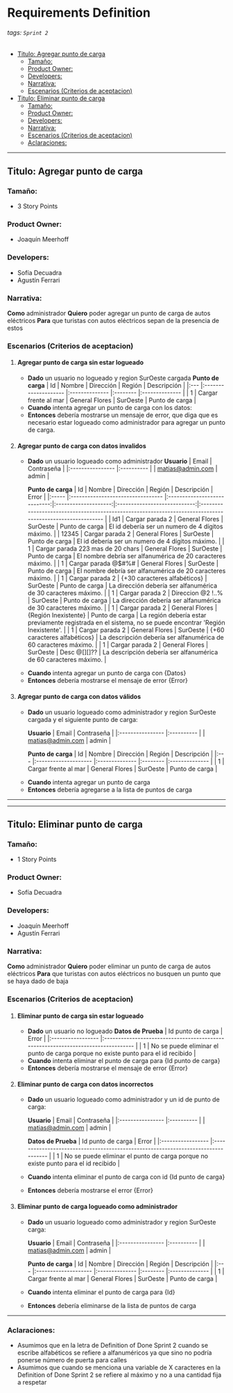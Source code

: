 # Requirements Definition<!-- omit in toc --> 
###### tags: `Sprint 2`<!-- omit in toc --> 

- [Titulo: Agregar punto de carga](#titulo-agregar-punto-de-carga)
  - [Tamaño:](#tamaño)
  - [Product Owner:](#product-owner)
  - [Developers:](#developers)
  - [Narrativa:](#narrativa)
  - [Escenarios (Criterios de aceptacion)](#escenarios-criterios-de-aceptacion)
- [Titulo: Eliminar punto de carga](#titulo-eliminar-punto-de-carga)
  - [Tamaño:](#tamaño-1)
  - [Product Owner:](#product-owner-1)
  - [Developers:](#developers-1)
  - [Narrativa:](#narrativa-1)
  - [Escenarios (Criterios de aceptacion)](#escenarios-criterios-de-aceptacion-1)
  - [Aclaraciones:](#aclaraciones)

---
## Titulo: Agregar punto de carga
### Tamaño: 
- 3 Story Points
### Product Owner:
- Joaquín Meerhoff
### Developers:
- Sofía Decuadra
- Agustín Ferrari
### Narrativa:
**Como** administrador
**Quiero** poder agregar un punto de carga de autos eléctricos
**Para** que turistas con autos eléctricos sepan de la presencia de estos
### Escenarios (Criterios de aceptacion)
1. #### Agregar punto de carga sin estar logueado
    * **Dado** un usuario no logueado y region SurOeste cargada
        **Punto de carga**
        | Id  | Nombre               | Dirección      | Región   | Descripción    |
        |:--- |:-------------------- |:-------------- |:-------- |:-------------- |
        | 1   | Cargar frente al mar | General Flores | SurOeste | Punto de carga |
    - **Cuando** intenta agregar un punto de carga con los datos:
    - **Entonces** debería mostrarse un mensaje de error, que diga que es necesario estar logueado como administrador para agregar un punto de carga.
2. #### Agregar punto de carga con datos invalidos
    * **Dado** un usuario logueado como administrador
        **Usuario**
        | Email            | Contraseña |
        |:---------------- |:---------- |
        | matias@admin.com | admin      |

        **Punto de carga**
        | Id    | Nombre                            |          Dirección           |        Región        |         Descripción          | Error                                                                                                     |
        |:----- |:--------------------------------- |:----------------------------:|:--------------------:|:----------------------------:|:--------------------------------------------------------------------------------------------------------- |
        | Id1   | Cargar parada 2                   |        General Flores        |       SurOeste       |        Punto de carga        | El id debería ser un numero de 4 dígitos máximo.                                                          |
        | 12345 | Cargar parada 2                   |        General Flores        |       SurOeste       |        Punto de carga        | El id debería ser un numero de 4 dígitos máximo.                                                          |
        | 1     | Cargar parada 223 mas de 20 chars |        General Flores        |       SurOeste       |        Punto de carga        | El nombre debría ser alfanumérica de 20 caracteres máximo.                                                |
        | 1     | Cargar parada @$#%#               |        General Flores        |       SurOeste       |        Punto de carga        | El nombre debría ser alfanumérica de 20 caracteres máximo.                                                |
        | 1     | Cargar parada 2                   | {+30 caracteres alfabéticos} |       SurOeste       |        Punto de carga        | La dirección debería ser alfanumérica de 30 caracteres máximo.                                            |
        | 1     | Cargar parada 2                   |      Direccion @2 !..%       |       SurOeste       |        Punto de carga        | La dirección debería ser alfanumérica de 30 caracteres máximo.                                            |
        | 1     | Cargar parada 2                   |        General Flores        | {Región Inexistente} |        Punto de carga        | La región debería estar previamente registrada en el sistema, no se puede encontrar 'Región Inexistente'. |
        | 1     | Cargar parada 2                   |        General Flores        |       SurOeste       | {+60 caracteres alfabéticos} | La descripción debería ser alfanumérica de 60 caracteres máximo.                                          |
        | 1     | Cargar parada 2                   |        General Flores        |       SurOeste       |         Desc @[][]??         | La descripción debería ser alfanumérica de 60 caracteres máximo.                                          |
    - **Cuando** intenta agregar un punto de carga con {Datos}
    - **Entonces** debería mostrarse el mensaje de error {Error}
3. #### Agregar punto de carga con datos válidos
    - **Dado** un usuario logueado como administrador y region SurOeste cargada y el siguiente punto de carga:
        
        **Usuario**
        | Email            | Contraseña |
        |:---------------- |:---------- |
        | matias@admin.com | admin      |
        
        **Punto de carga**
        | Id  | Nombre               | Dirección      | Región   | Descripción    |
        |:--- |:-------------------- |:-------------- |:-------- |:-------------- |
        | 1   | Cargar frente al mar | General Flores | SurOeste | Punto de carga |
    * **Cuando** intenta agregar un punto de carga
    * **Entonces** debería agregarse a la lista de puntos de carga

---
---
## Titulo: Eliminar punto de carga
### Tamaño: 
- 1 Story Points
### Product Owner:
- Sofía Decuadra
### Developers:
- Joaquín Meerhoff
- Agustín Ferrari
### Narrativa:
**Como** administrador
**Quiero** poder eliminar un punto de carga de autos eléctricos
**Para** que turistas con autos eléctricos no busquen un punto que se haya dado de baja
### Escenarios (Criterios de aceptacion)
1. #### Eliminar punto de carga sin estar logueado
    * **Dado** un usuario no logueado
        **Datos de Prueba**
        | Id punto de carga | Error                                                                             |
        |:----------------- |:--------------------------------------------------------------------------------- |
        | 1                 | No se puede eliminar el punto de carga porque no existe punto para el id recibido |
    * **Cuando** intenta eliminar el punto de carga para {Id punto de carga}
    * **Entonces** debería mostrarse el mensaje de error {Error}
2. #### Eliminar punto de carga con datos incorrectos
    * **Dado** un usuario logueado como administrador y un id de punto de carga:
        
        **Usuario**
        | Email            | Contraseña |
        |:---------------- |:---------- |
        | matias@admin.com | admin      |
        
        **Datos de Prueba**
        | Id punto de carga | Error                                                                             |
        |:----------------- |:--------------------------------------------------------------------------------- |
        | 1                 | No se puede eliminar el punto de carga porque no existe punto para el id recibido |
     
    * **Cuando** intenta eliminar el punto de carga con id {Id punto de carga}
    * **Entonces** debería mostrarse el error {Error}
3. #### Eliminar punto de carga logueado como administrador
    * **Dado** un usuario logueado como administrador y region SurOeste carga:
        
        **Usuario**
        | Email            | Contraseña |
        |:---------------- |:---------- |
        | matias@admin.com | admin      |
        
        **Punto de carga**
        | Id  | Nombre               | Dirección      | Región   | Descripción    |
        |:--- |:-------------------- |:-------------- |:-------- |:-------------- |
        | 1   | Cargar frente al mar | General Flores | SurOeste | Punto de carga |
        
    * **Cuando** intenta eliminar el punto de carga para {Id}
    * **Entonces** debería eliminarse de la lista de puntos de carga
---

### Aclaraciones:
- Asumimos que en la letra de Definition of Done Sprint 2 cuando se escribe alfabéticos se refiere a alfanuméricos ya que sino no podría ponerse número de puerta para calles
- Asumimos que cuando se menciona una variable de X caracteres en la Definition of Done Sprint 2 se refiere al máximo y no a una cantidad fija a respetar